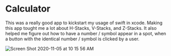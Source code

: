 # Calculator

This was a really good app to kickstart my usage of swift in xcode. Making this app tought me a lot about H-Stacks, V-Stacks, and Z-Stacks. It also helped me figure out how to have a number / symbol appear in a spot, when a button with the identical number / symbol is clicked by a user.

![Screen Shot 2020-11-05 at 10 15 56 AM](https://user-images.githubusercontent.com/71614719/98266653-2d224f00-1f50-11eb-9863-3daf38926d56.png)
